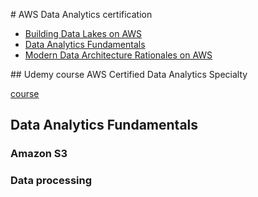 # AWS Data Analytics certification

- [Building Data Lakes on AWS](https://kiku.aws.training/SessionSearch?courseId=65039)
- [Data Analytics Fundamentals](https://explore.skillbuilder.aws/learn/course/internal/view/elearning/44/data-analytics-fundamentals)
- [Modern Data Architecture Rationales on AWS](https://docs.aws.amazon.com/whitepapers/latest/modern-data-architecture-rationales-on-aws/modern-data-architecture-rationales-on-aws.html)

## Udemy course AWS Certified Data Analytics Specialty

[course](https://www.udemy.com/course/aws-data-analytics/learn/lecture/13891508?start=0#overview)

## Data Analytics Fundamentals

### Amazon S3

### Data processing
